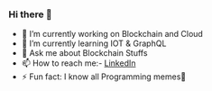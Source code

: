 ### Hi there 👋

- 🔭 I’m currently working on Blockchain and Cloud
- 🌱 I’m currently learning IOT & GraphQL
- 💬 Ask me about Blockchain Stuffs
- 📫 How to reach me:- [LinkedIn](https://www.linkedin.com/in/salman-dabbakuti-400479135)
- ⚡ Fun fact: I know all Programming memes🤩
